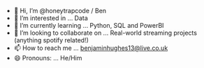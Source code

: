- 👋 Hi, I’m @honeytrapcode / Ben
- 👀 I’m interested in ... Data
- 🌱 I’m currently learning ... Python, SQL and PowerBI
- 💞️ I’m looking to collaborate on ... Real-world streaming projects (anything spotify related!)
- 📫 How to reach me ... benjaminhughes13@live.co.uk
- 😄 Pronouns: ... He/Him

<!---
honeytrapcode/honeytrapcode is a ✨ special ✨ repository because its `README.md` (this file) appears on your GitHub profile.
You can click the Preview link to take a look at your changes.
--->

